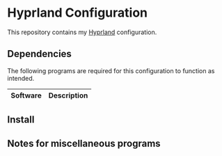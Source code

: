 # Hyprland Configuration

This repository contains my [Hyprland](https://hyprland.org/) configuration.

## Dependencies

The following programs are required for this configuration to function as intended.

| Software | Description |
|----------|-------------|

## Install

## Notes for miscellaneous programs


